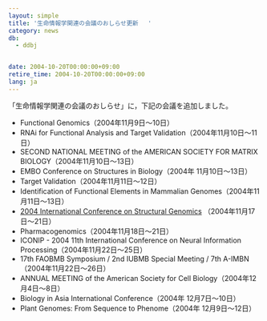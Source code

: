 ```yaml
---
layout: simple
title: '生命情報学関連の会議のおしらせ更新 　'
category: news
db:
  - ddbj


date: 2004-10-20T00:00:00+09:00
retire_time: 2004-10-20T00:00:00+09:00
lang: ja
---
```


「生命情報学関連の会議のおしらせ」に，下記の会議を追加しました。

<ul>
    <li>Functional Genomics（2004年11月9日～10日） </li>
    <li>RNAi for Functional Analysis and Target Validation（2004年11月10日～11日） </li>
    <li>SECOND NATIONAL MEETING of the AMERICAN SOCIETY FOR MATRIX BIOLOGY（2004年11月10日～13日） </li>
    <li>EMBO Conference on Structures in Biology（2004年 11月10日～13日） </li>
    <li>Target Validation（2004年11月11日～12日） </li>
    <li>Identification of Functional Elements in Mammalian Genomes（2004年11月11日～13日） </li>
    <li><a href="http://www-nmr.cabm.rutgers.edu/icsg2004/">2004 International Conference on Structural Genomics</a> （2004年11月17日～21日）</li>
    <li>Pharmacogenomics（2004年11月18日～21日） </li>
    <li>ICONIP - 2004 11th International Conference on Neural Information Processing（2004年11月22日～25日） </li>
    <li>17th FAOBMB Symposium / 2nd IUBMB Special Meeting / 7th A-IMBN（2004年11月22日～26日） </li>
    <li>ANNUAL MEETING of the American Society for Cell Biology（2004年12月4日～8日） </li>
    <li>Biology in Asia International Conference（2004年 12月7日～10日） </li>
    <li>Plant Genomes: From Sequence to Phenome（2004年 12月9日～12日） </li>
</ul>
